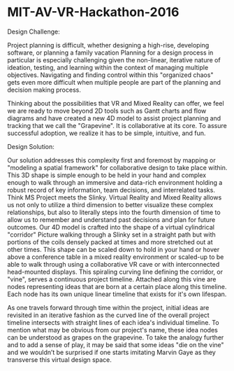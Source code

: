 # MIT-AV-VR-Hackathon-2016

Design Challenge:

Project planning is difficult, whether designing a high-rise, developing software, or planning a family vacation Planning
for a design process in particular is especially challenging given the non-linear, iterative nature of ideation, testing,
and learning within the context of managing multiple objectives. Navigating and finding control within this "organized chaos"
gets even more difficult when multiple people are part of the planning and decision making process.

Thinking about the possibilities that VR and Mixed Reality can offer, we feel we are ready to move beyond 2D tools such
as Gantt charts and flow diagrams and have created a new 4D model to assist project planning and tracking that we call
the "Grapevine". It is collaborative at its core. To assure successful adoption, we realize it has to be simple, intuitive, and fun.

Design Solution:

Our solution addresses this complexity first and foremost by mapping or "modeling a spatial framework" for collaborative
design to take place within. This 3D shape is simple enough to be held in your hand and complex enough to walk through an
immersive and data-rich environment holding a robust record of key information, team decisions, and interrelated tasks. 
Think MS Project meets the Slinky.
Virtual Reality and Mixed Reality allows us not only to utilize a third dimension to better visualize these complex relationships,
but also to literally steps into the fourth dimension of time to allow us to remember and understand past decisions and plan 
for future outcomes. Our 4D model is crafted into the shape of a virtual cylindrical "corridor" Picture walking through a Slinky 
set in a straight path but with portions of the coils densely packed at times and more stretched out at other times. This shape 
can be scaled down to hold in your hand or hover above a conference table in a mixed reality environment or scaled-up to be able 
to walk through using a collaborative VR cave or with interconnected head-mounted displays.
This spiraling curving line defining the corridor, or "vine", serves a continuous project timeline. Attached along this vine are
nodes representing ideas that are born at a certain place along this timeline. Each node has its own unique linear timeline that 
exists for it's own lifespan.

As one travels forward through time within the project, initial ideas are revisited in an iterative fashion as the curved line of 
the overall project timeline intersects with straight lines of each idea's individual timeline.
To mention what may be obvious from our project's name, these idea nodes can be understood as grapes on the grapevine. 
To take the analogy further and to add a sense of play, it may be said that some ideas "die on the vine" and we wouldn’t be surprised 
if one starts imitating Marvin Gaye as they transverse this virtual design space.
